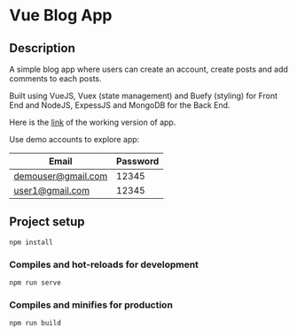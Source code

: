 # Vue Blog App

## Description

A simple blog app where users can create an account, create posts and add comments to each posts.

Built using VueJS, Vuex (state management) and Buefy (styling) for Front End and NodeJS, ExpessJS and MongoDB for the Back End.

Here is the [link](https://vue-blog-site.firebaseapp.com/) of the working version of app.

Use demo accounts to explore app:

| Email              | Password |
| ------------------ | -------- |
| demouser@gmail.com | 12345    |
| user1@gmail.com    | 12345    |

## Project setup

```
npm install
```

### Compiles and hot-reloads for development

```
npm run serve
```

### Compiles and minifies for production

```
npm run build
```
